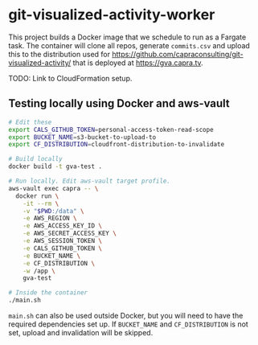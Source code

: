 # git-visualized-activity-worker

This project builds a Docker image that we schedule to run as a
Fargate task. The container will clone all repos, generate `commits.csv`
and upload this to the distribution used for
https://github.com/capraconsulting/git-visualized-activity/
that is deployed at https://gva.capra.tv.

TODO: Link to CloudFormation setup.

## Testing locally using Docker and aws-vault

```bash
# Edit these
export CALS_GITHUB_TOKEN=personal-access-token-read-scope
export BUCKET_NAME=s3-bucket-to-upload-to
export CF_DISTRIBUTION=cloudfront-distribution-to-invalidate

# Build locally
docker build -t gva-test .

# Run locally. Edit aws-vault target profile.
aws-vault exec capra -- \
  docker run \
    -it --rm \
    -v "$PWD:/data" \
    -e AWS_REGION \
    -e AWS_ACCESS_KEY_ID \
    -e AWS_SECRET_ACCESS_KEY \
    -e AWS_SESSION_TOKEN \
    -e CALS_GITHUB_TOKEN \
    -e BUCKET_NAME \
    -e CF_DISTRIBUTION \
    -w /app \
    gva-test

# Inside the container
./main.sh
```

`main.sh` can also be used outside Docker, but you will need to have the
required dependencies set up. If `BUCKET_NAME` and `CF_DISTRIBUTION` is
not set, upload and invalidation will be skipped.
